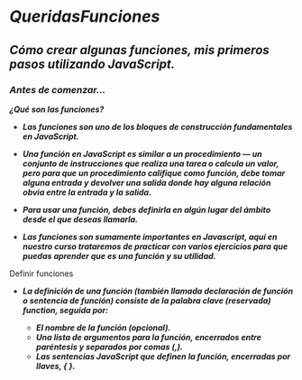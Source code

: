 # **_QueridasFunciones_**

## **_Cómo crear algunas funciones, mis primeros pasos utilizando JavaScript._**

### **_Antes de comenzar..._**

**_¿Qué son las funciones?_**

- **_Las funciones son uno de los bloques de construcción fundamentales en JavaScript._**
  
- **_Una función en JavaScript es similar a un procedimiento — un conjunto de instrucciones que realiza una tarea o calcula un valor, pero para que un procedimiento califique como función, debe tomar alguna entrada y devolver una salida donde hay alguna relación obvia entre la entrada y la salida._**
  
- **_Para usar una función, debes definirla en algún lugar del ámbito desde el que deseas llamarla._**

- **_Las funciones son sumamente importantes en Javascript, aquí en nuestro curso trataremos de practicar con varios ejercicios para que puedas aprender que es una función y su utilidad._**

Definir funciones

- **_La definición de una función (también llamada declaración de función o sentencia de función) consiste de la palabra clave (reservada)  function, seguida por:_**

  - **_El nombre de la función (opcional)._**
  - **_Una lista de argumentos para la función, encerrados entre paréntesis y separados por comas (,)._**
  - **_Las sentencias JavaScript que definen la función, encerradas por llaves, { }._**
